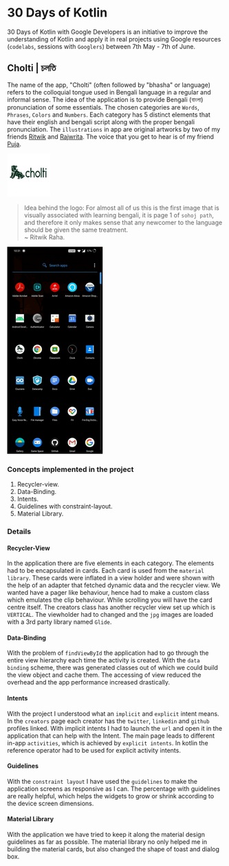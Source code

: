 # 30 Days of Kotlin
30 Days of Kotlin with Google Developers is an initiative to improve
the understanding of Kotlin and apply it in real projects using Google
resources (`codelabs`, sessions with `Googlers`) between 7th May - 7th of June.

## Cholti | চলতি
The name of the app, "Cholti" (often followed by "bhasha" or language) refers to the colloquial tongue used in Bengali language in a regular and informal sense.
The idea of the application is to provide Bengali (বাংলা) pronunciation of
some essentials. The chosen categories are `Words`, `Phrases`, `Colors` and `Numbers`.
Each category has 5 distinct elements that have their english and bengali script
along with the proper bengali pronunciation. The `illustrations` in app are original
artworks by two of my friends [Ritwik](https://twitter.com/RahaRitwik) and [Rajwrita](https://twitter.com/rajwrita).
The voice that you get to hear is of my friend [Puja](https://twitter.com/pleb_talks).

<img src="https://raw.githubusercontent.com/ariG23498/Cholti/master/app/src/main/res/drawable/logo.png" height=100 width=100>

>Idea behind the logo: For almost all of us this is the first image that is visually associated with learning bengali, it is page 1 of `sohoj path`, and therefore it only makes sense that any newcomer to the language should be given the same treatment. <br> ~ Ritwik Raha.

<img src="https://raw.githubusercontent.com/ariG23498/Cholti/master/readme-assets/shobdo.gif">

### Concepts implemented in the project
1. Recycler-view.
2. Data-Binding.
3. Intents.
4. Guidelines with constraint-layout.
5. Material Library.

### Details
#### Recycler-View
In the application there are five elements in each category. The elements had to be encapsulated
in cards. Each card is used from the `material library`. These cards were inflated in a view holder
and were shown with the help  of an adapter that fetched dynamic data and the recycler view. We wanted
have a pager like behaviour, hence had to make a custom class which emulates the clip behaviour. While
scrolling you will have the card centre itself.
The creators class has another recycler view set up which is `VERTICAL`. The viewholder had to changed
and the `jpg` images are loaded with a 3rd party library named `Glide`.
#### Data-Binding
With the problem of `findViewById` the application had to go through the entire view hierarchy each time
the activity is created. With the `data binding` scheme, there was generated classes out of which we could
build the view object and cache them. The accessing of view reduced the overhead and the app performance
increased drastically.
#### Intents
With the project I understood what an `implicit` and `explicit` intent means. In the `creators` page
each creator has the `twitter`, `linkedin` and `github` profiles linked. With implicit intents I had to
launch the `url` and open it in the application that can help with the Intent.
The main page leads to different in-app `activities`, which is achieved by `explicit intents`. In kotlin
the reference operator had to be used for explicit activity intents.
#### Guidelines
With the `constraint layout` I have used the `guidelines` to make the application screens
as responsive as I can. The percentage with guidelines are really helpful, which helps the widgets
to grow or shrink according to the device screen dimensions.
#### Material Library
With the application we have tried to keep it along the material design guidelines as far as possible.
The material library no only helped me in building the material cards, but also changed the shape of toast
and dialog box.
